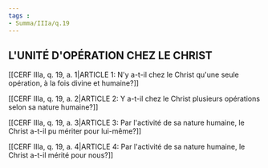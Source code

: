 ```yaml
---
tags : 
- Summa/IIIa/q.19
---
```


## L'UNITÉ D'OPÉRATION CHEZ LE CHRIST

[[CERF IIIa, q. 19, a. 1|ARTICLE 1: N'y a-t-il chez le Christ qu'une seule opération, à la fois divine et humaine?]]

[[CERF IIIa, q. 19, a. 2|ARTICLE 2: Y a-t-il chez le Christ plusieurs opérations selon sa nature humaine?]]

[[CERF IIIa, q. 19, a. 3|ARTICLE 3: Par l'activité de sa nature humaine, le Christ a-t-il pu mériter pour lui-même?]]

[[CERF IIIa, q. 19, a. 4|ARTICLE 4: Par l'activité de sa nature humaine, le Christ a-t-il mérité pour nous?]]

